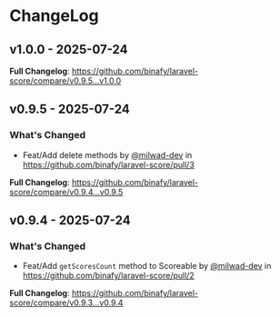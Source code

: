# ChangeLog

## v1.0.0 - 2025-07-24

**Full Changelog**: https://github.com/binafy/laravel-score/compare/v0.9.5...v1.0.0

## v0.9.5 - 2025-07-24

### What's Changed

* Feat/Add delete methods by [@milwad-dev](https://github.com/milwad-dev) in https://github.com/binafy/laravel-score/pull/3

**Full Changelog**: https://github.com/binafy/laravel-score/compare/v0.9.4...v0.9.5

## v0.9.4 - 2025-07-24

### What's Changed

* Feat/Add `getScoresCount` method to Scoreable by [@milwad-dev](https://github.com/milwad-dev) in https://github.com/binafy/laravel-score/pull/2

**Full Changelog**: https://github.com/binafy/laravel-score/compare/v0.9.3...v0.9.4
